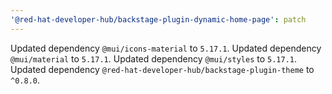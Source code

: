 ```yaml
---
'@red-hat-developer-hub/backstage-plugin-dynamic-home-page': patch
---
```


Updated dependency `@mui/icons-material` to `5.17.1`.
Updated dependency `@mui/material` to `5.17.1`.
Updated dependency `@mui/styles` to `5.17.1`.
Updated dependency `@red-hat-developer-hub/backstage-plugin-theme` to `^0.8.0`.
